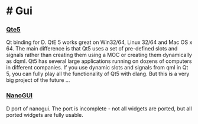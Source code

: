 # # Gui

### [Qte5](https://code.dlang.org/packages/qte5)

Qt binding for D. QtE 5 works great on Win32/64, Linux 32/64 and Mac OS x 64. The main difference is that Qt5 uses a set of pre-defined slots and signals rather than creating them using a MOC or creating them dynamically as dqml. Qt5 has several large applications running on dozens of computers in different companies. If you use dynamic slots and signals from qml in Qt 5, you can fully play all the functionality of Qt5 with dlang. But this is a very big project of the future ...

### [NanoGUI](https://github.com/drug007/nanogui)

D port of nanogui. The port is incomplete - not all widgets are ported, but all ported widgets are fully usable.
